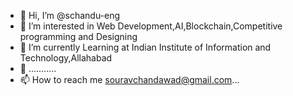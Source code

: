 - 👋 Hi, I’m @schandu-eng
- 👀 I’m interested in Web Development,AI,Blockchain,Competitive programming and Designing
- 🌱 I’m currently Learning at Indian Institute of Information and Technology,Allahabad
- 💞️ ...........
- 📫 How to reach me souravchandawad@gmail.com...
                                                                                                                                                                                                                           
<!---
schandu-eng/schandu-eng is a ✨ special ✨ repository because its `README.md` (this file) appears on your GitHub profile.
You can click the Preview link to take a look at your changes.
--->
